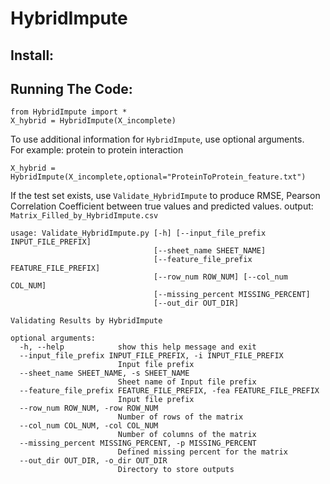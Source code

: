 # HybridImpute
## Install:

## Running The Code:

```
from HybridImpute import *
X_hybrid = HybridImpute(X_incomplete)
```

To use additional information for `HybridImpute`, use optional arguments. <br />
For example: protein to protein interaction
```
X_hybrid = HybridImpute(X_incomplete,optional="ProteinToProtein_feature.txt")
```

If the test set exists, use `Validate_HybridImpute` to produce RMSE, Pearson Correlation Coefficient between true values and predicted values.
output: `Matrix_Filled_by_HybridImpute.csv`
```
usage: Validate_HybridImpute.py [-h] [--input_file_prefix INPUT_FILE_PREFIX]
                                [--sheet_name SHEET_NAME]
                                [--feature_file_prefix FEATURE_FILE_PREFIX]
                                [--row_num ROW_NUM] [--col_num COL_NUM]
                                [--missing_percent MISSING_PERCENT]
                                [--out_dir OUT_DIR]

Validating Results by HybridImpute

optional arguments:
  -h, --help            show this help message and exit
  --input_file_prefix INPUT_FILE_PREFIX, -i INPUT_FILE_PREFIX
                        Input file prefix
  --sheet_name SHEET_NAME, -s SHEET_NAME
                        Sheet name of Input file prefix
  --feature_file_prefix FEATURE_FILE_PREFIX, -fea FEATURE_FILE_PREFIX
                        Input file prefix
  --row_num ROW_NUM, -row ROW_NUM
                        Number of rows of the matrix
  --col_num COL_NUM, -col COL_NUM
                        Number of columns of the matrix
  --missing_percent MISSING_PERCENT, -p MISSING_PERCENT
                        Defined missing percent for the matrix
  --out_dir OUT_DIR, -o_dir OUT_DIR
                        Directory to store outputs
```

